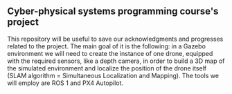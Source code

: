 ## Cyber-physical systems programming course's project

This repository will be useful to save our acknowledgments and progresses related to the project.
The main goal of it is the following: in a Gazebo environment we will need to create the instance of one drone, equipped with the required sensors, like a depth camera, in order to build a 3D map of the simulated environment and localize the position of the drone itself (SLAM algorithm = Simultaneous Localization and Mapping). The tools we will employ are ROS 1 and PX4 Autopilot.
